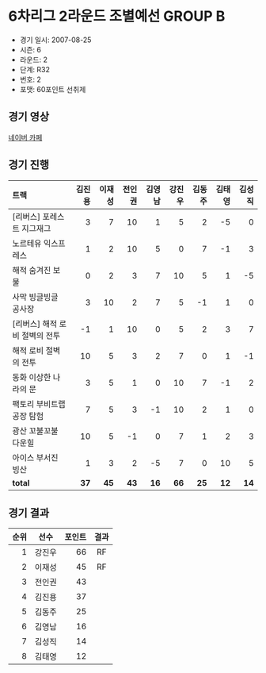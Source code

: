 # 6차리그 2라운드 조별예선 GROUP B

- 경기 일시: 2007-08-25
- 시즌: 6
- 라운드: 2
- 단계: R32
- 번호: 2
- 포맷: 60포인트 선취제





## 경기 영상
[네이버 카페](https://cafe.naver.com/leaguekart/85)

## 경기 진행

| 트랙 | 김진용 | 이재성 | 전인권 | 김영남 | 강진우 | 김동주 | 김태영 | 김성직 |
|:---|---:|---:|---:|---:|---:|---:|---:|---:|
| [리버스] 포레스트 지그재그 | 3 | 7 | 10 | 1 | 5 | 2 | -5 | 0 |
| 노르테유 익스프레스 | 1 | 2 | 10 | 5 | 0 | 7 | -1 | 3 |
| 해적 숨겨진 보물 | 0 | 2 | 3 | 7 | 10 | 5 | 1 | -5 |
| 사막 빙글빙글 공사장 | 3 | 10 | 2 | 7 | 5 | -1 | 1 | 0 |
| [리버스] 해적 로비 절벽의 전투 | -1 | 1 | 10 | 0 | 5 | 2 | 3 | 7 |
| 해적 로비 절벽의 전투 | 10 | 5 | 3 | 2 | 7 | 0 | 1 | -1 |
| 동화 이상한 나라의 문 | 3 | 5 | 1 | 0 | 10 | 7 | -1 | 2 |
| 팩토리 부비트랩 공장 탐험 | 7 | 5 | 3 | -1 | 10 | 2 | 1 | 0 |
| 광산 꼬불꼬불 다운힐 | 10 | 5 | -1 | 0 | 7 | 1 | 2 | 3 |
| 아이스 부서진 빙산 | 1 | 3 | 2 | -5 | 7 | 0 | 10 | 5 |
| __total__ | __37__ | __45__ | __43__ | __16__ | __66__ | __25__ | __12__ | __14__ |




## 경기 결과

| 순위 | 선수 | 포인트 | 결과 |
|---:|:---:|---:|:---:|
| 1 | 강진우 | 66 | RF |
| 2 | 이재성 | 45 | RF |
| 3 | 전인권 | 43 |  |
| 4 | 김진용 | 37 |  |
| 5 | 김동주 | 25 |  |
| 6 | 김영남 | 16 |  |
| 7 | 김성직 | 14 |  |
| 8 | 김태영 | 12 |  |

